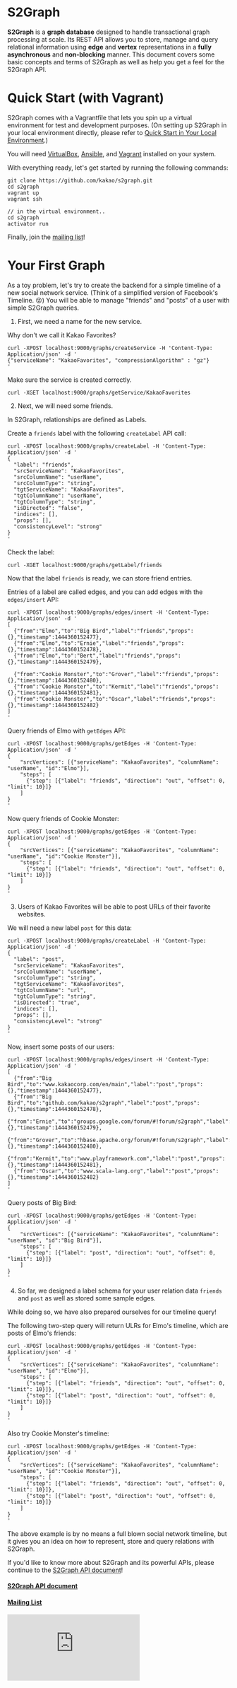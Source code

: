 
**S2Graph**
===================

**S2Graph** is a **graph database** designed to handle transactional graph processing at scale. Its REST API allows you to store, manage and query relational information using **edge** and **vertex** representations in a **fully asynchronous** and **non-blocking** manner. This document covers some basic concepts and terms of S2Graph as well as help you get a feel for the S2Graph API.

**Quick Start (with Vagrant)**
==

S2Graph comes with a Vagrantfile that lets you spin up a virtual environment for test and development purposes.
(On setting up S2Graph in your local environment directly, please refer to [Quick Start in Your Local Environment](https://steamshon.gitbooks.io/s2graph-book/content/getting_started.html).)

You will need [VirtualBox](https://www.virtualbox.org/wiki/Downloads), [Ansible](http://docs.ansible.com/ansible/intro_installation.html), and [Vagrant](http://docs.ansible.com/ansible/intro_installation.html) installed on your system.

With everything ready, let's get started by running the following commands:

```
git clone https://github.com/kakao/s2graph.git
cd s2graph
vagrant up
vagrant ssh

// in the virtual environment..
cd s2graph
activator run
```

Finally, join the [mailing list](https://groups.google.com/forum/#!forum/s2graph)!


**Your First Graph**
==

As a toy problem, let's try to create the backend for a simple timeline of a new social network service. (Think of a simplified version of Facebook's Timeline. :stuck_out_tongue_winking_eye:)
You will be able to manage "friends" and "posts" of a user with simple S2Graph queries.


1. First, we need a name for the new service.

  Why don't we call it Kakao Favorites?
  ```
  curl -XPOST localhost:9000/graphs/createService -H 'Content-Type: Application/json' -d '
  {"serviceName": "KakaoFavorites", "compressionAlgorithm" : "gz"}
  '
  ```

  Make sure the service is created correctly.
  ```
  curl -XGET localhost:9000/graphs/getService/KakaoFavorites
  ```

2. Next, we will need some friends.

  In S2Graph, relationships are defined as Labels.

  Create a ```friends``` label with the following ```createLabel``` API call:
  ```
  curl -XPOST localhost:9000/graphs/createLabel -H 'Content-Type: Application/json' -d '
  {
    "label": "friends",
    "srcServiceName": "KakaoFavorites",
    "srcColumnName": "userName",
    "srcColumnType": "string",
    "tgtServiceName": "KakaoFavorites",
    "tgtColumnName": "userName",
    "tgtColumnType": "string",
    "isDirected": "false",
    "indices": [],
    "props": [],
    "consistencyLevel": "strong"
  }
  '
  ```
  Check the label:
  ```
  curl -XGET localhost:9000/graphs/getLabel/friends
  ```

  Now that the label ```friends``` is ready, we can store friend entries.

  Entries of a label are called edges, and you can add edges with the ```edges/insert``` API:
  ```
  curl -XPOST localhost:9000/graphs/edges/insert -H 'Content-Type: Application/json' -d '
  [
    {"from":"Elmo","to":"Big Bird","label":"friends","props":{},"timestamp":1444360152477},
    {"from":"Elmo","to":"Ernie","label":"friends","props":{},"timestamp":1444360152478},
    {"from":"Elmo","to":"Bert","label":"friends","props":{},"timestamp":1444360152479},

    {"from":"Cookie Monster","to":"Grover","label":"friends","props":{},"timestamp":1444360152480},
    {"from":"Cookie Monster","to":"Kermit","label":"friends","props":{},"timestamp":1444360152481},
    {"from":"Cookie Monster","to":"Oscar","label":"friends","props":{},"timestamp":1444360152482}
  ]
  '
  ```

  Query friends of Elmo with ```getEdges``` API:
  ```
  curl -XPOST localhost:9000/graphs/getEdges -H 'Content-Type: Application/json' -d '
  {
      "srcVertices": [{"serviceName": "KakaoFavorites", "columnName": "userName", "id":"Elmo"}],
      "steps": [
        {"step": [{"label": "friends", "direction": "out", "offset": 0, "limit": 10}]}
      ]
  }
  '
  ```

  Now query friends of Cookie Monster:
  ```
  curl -XPOST localhost:9000/graphs/getEdges -H 'Content-Type: Application/json' -d '
  {
      "srcVertices": [{"serviceName": "KakaoFavorites", "columnName": "userName", "id":"Cookie Monster"}],
      "steps": [
        {"step": [{"label": "friends", "direction": "out", "offset": 0, "limit": 10}]}
      ]
  }
  '
  ```

3. Users of Kakao Favorites will be able to post URLs of their favorite websites.

  We will need a new label ```post``` for this data:
  ```
  curl -XPOST localhost:9000/graphs/createLabel -H 'Content-Type: Application/json' -d '
  {
    "label": "post",
    "srcServiceName": "KakaoFavorites",
    "srcColumnName": "userName",
    "srcColumnType": "string",
    "tgtServiceName": "KakaoFavorites",
    "tgtColumnName": "url",
    "tgtColumnType": "string",
    "isDirected": "true",
    "indices": [],
    "props": [],
    "consistencyLevel": "strong"
  }
  '
  ```

  Now, insert some posts of our users:
  ```
  curl -XPOST localhost:9000/graphs/edges/insert -H 'Content-Type: Application/json' -d '
  [
    {"from":"Big Bird","to":"www.kakaocorp.com/en/main","label":"post","props":{},"timestamp":1444360152477},
    {"from":"Big Bird","to":"github.com/kakao/s2graph","label":"post","props":{},"timestamp":1444360152478},
    {"from":"Ernie","to":"groups.google.com/forum/#!forum/s2graph","label":"post","props":{},"timestamp":1444360152479},
    {"from":"Grover","to":"hbase.apache.org/forum/#!forum/s2graph","label":"post","props":{},"timestamp":1444360152480},
    {"from":"Kermit","to":"www.playframework.com","label":"post","props":{},"timestamp":1444360152481},
    {"from":"Oscar","to":"www.scala-lang.org","label":"post","props":{},"timestamp":1444360152482}
  ]
  '
  ```

  Query posts of Big Bird:
  ```
  curl -XPOST localhost:9000/graphs/getEdges -H 'Content-Type: Application/json' -d '
  {
      "srcVertices": [{"serviceName": "KakaoFavorites", "columnName": "userName", "id":"Big Bird"}],
      "steps": [
        {"step": [{"label": "post", "direction": "out", "offset": 0, "limit": 10}]}
      ]
  }
  '
  ```

4. So far, we designed a label schema for your user relation data ```friends``` and ```post``` as well as stored some sample edges.

  While doing so, we have also prepared ourselves for our timeline query!

  The following two-step query will return ULRs for Elmo's timeline, which are posts of Elmo's friends:

  ```
  curl -XPOST localhost:9000/graphs/getEdges -H 'Content-Type: Application/json' -d '
  {
      "srcVertices": [{"serviceName": "KakaoFavorites", "columnName": "userName", "id":"Elmo"}],
      "steps": [
        {"step": [{"label": "friends", "direction": "out", "offset": 0, "limit": 10}]},
        {"step": [{"label": "post", "direction": "out", "offset": 0, "limit": 10}]}
      ]
  }
  '
  ```

  Also try Cookie Monster's timeline:
  ```
  curl -XPOST localhost:9000/graphs/getEdges -H 'Content-Type: Application/json' -d '
  {
      "srcVertices": [{"serviceName": "KakaoFavorites", "columnName": "userName", "id":"Cookie Monster"}],
      "steps": [
        {"step": [{"label": "friends", "direction": "out", "offset": 0, "limit": 10}]},
        {"step": [{"label": "post", "direction": "out", "offset": 0, "limit": 10}]}
      ]
  }
  '
  ```

The above example is by no means a full blown social network timeline, but it gives you an idea on how to represent, store and query relations with S2Graph.

If you'd like to know more about S2Graph and its powerful APIs, please continue to the [S2Graph API document](https://www.gitbook.com/book/steamshon/s2graph-book)!


#### [S2Graph API document](https://steamshon.gitbooks.io/s2graph-book/content/)

#### [Mailing List](https://groups.google.com/forum/#!forum/s2graph)

[![Analytics](https://ga-beacon.appspot.com/UA-62888350-1/s2graph/readme.md)](https://github.com/kakao/s2graph)
